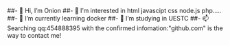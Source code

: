 ##- 👋 Hi, I’m Onion
##- 👀 I’m interested in html javascipt css node.js php.....
##- 🌱 I’m currently learning docker
##- 💞️ I’m studying in UESTC
##- 📫 Searching qq:454888395 with the confirmed infomation:"github.com" is the way to contact me!

<!---
LiWeny16/LiWeny16 is a ✨ special ✨ repository because its `README.md` (this file) appears on your GitHub profile.
You can click the Preview link to take a look at your changes.
--->
